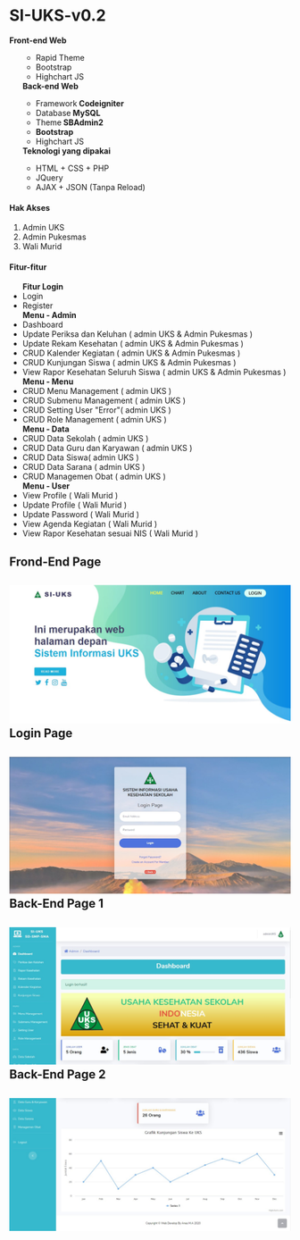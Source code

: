<body>
<h1> SI-UKS-v0.2 </h1>
    <strong>Front-end Web</strong>
    <ol>
        <ul>
            <li>Rapid Theme</li>
            <li>Bootstrap</li>
            <li>Highchart JS</li>
        </ul>
        <strong>Back-end Web</strong>
        <ul>
            <li>Framework<strong> Codeigniter</strong></li>
            <li>Database<strong> MySQL</strong></li>
            <li>Theme<strong> SBAdmin2</strong></li>
            <li><strong>Bootstrap</strong></li>
            <li>Highchart JS</li>
        </ul>
      <strong>Teknologi yang dipakai</strong>
        <ul>
            <li>HTML + CSS + PHP</li>
            <li>JQuery</li>
            <li>AJAX + JSON (Tanpa Reload)</li> 
        </ul>
    </ol>
  <h4>Hak Akses</h4>
    <ol>
        <li>Admin UKS</li>
        <li>Admin Pukesmas</li>
        <li>Wali Murid</li>
    </ol>
  <h4>Fitur-fitur</h4>
    <ul>
        <strong>Fitur Login</strong>
        <li>Login</li>
        <li>Register</li>
        <strong>Menu - Admin</strong>
        <li>Dashboard</li>
        <li>Update Periksa dan Keluhan ( admin UKS & Admin Pukesmas )</li>
        <li>Update Rekam Kesehatan ( admin UKS & Admin Pukesmas )</li>
        <li>CRUD Kalender Kegiatan ( admin UKS & Admin Pukesmas )</li>
        <li>CRUD Kunjungan Siswa ( admin UKS & Admin Pukesmas )</li>
        <li>View Rapor Kesehatan Seluruh Siswa ( admin UKS & Admin Pukesmas )</li>
        <strong>Menu - Menu</strong>
        <li>CRUD Menu Management ( admin UKS )</li>
        <li>CRUD Submenu Management ( admin UKS )</li>
        <li>CRUD Setting User "Error"( admin UKS )</li>
        <li>CRUD Role Management ( admin UKS )</li>
        <strong>Menu - Data</strong>
        <li>CRUD Data Sekolah ( admin UKS )</li>
        <li>CRUD Data Guru dan Karyawan ( admin UKS )</li>
        <li>CRUD Data Siswa( admin UKS )</li>
        <li>CRUD Data Sarana ( admin UKS )</li>
        <li>CRUD Managemen Obat ( admin UKS )</li>
        <strong>Menu - User</strong>
        <li>View Profile ( Wali Murid )</li>
        <li>Update Profile ( Wali Murid )</li>
        <li>Update Password ( Wali Murid )</li>
        <li>View Agenda Kegiatan ( Wali Murid )</li>
        <li>View Rapor Kesehatan sesuai NIS ( Wali Murid )</li>
    </ul>
    <h2>Frond-End Page<h2>
        <img src="image/front-end_page.jpg")
             <h2>Login Page<h2>
        <img src="image/login-page.jpg")
             <h2>Back-End Page 1<h2>
        <img src="image/back-end_page1.jpg")
			 <h2>Back-End Page 2<h2>
         <img src="image/back-end_page2.jpg")
    </body>

